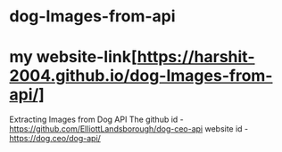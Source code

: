 # dog-Images-from-api

# my website-link[https://harshit-2004.github.io/dog-Images-from-api/] 

Extracting Images from Dog API
The github id - https://github.com/ElliottLandsborough/dog-ceo-api
website id -  https://dog.ceo/dog-api/
